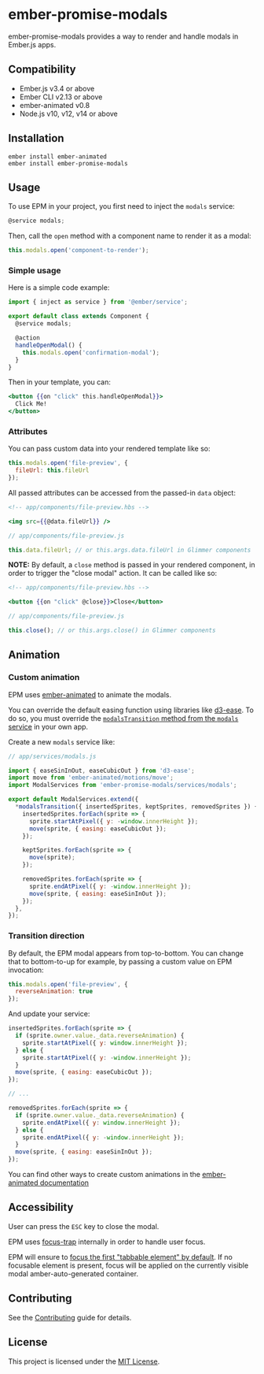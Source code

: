 ember-promise-modals
==============================================================================

ember-promise-modals provides a way to render and handle modals in Ember.js apps.


Compatibility
------------------------------------------------------------------------------

* Ember.js v3.4 or above
* Ember CLI v2.13 or above
* ember-animated v0.8
* Node.js v10, v12, v14 or above

Installation
------------------------------------------------------------------------------

```
ember install ember-animated
ember install ember-promise-modals
```

Usage
------------------------------------------------------------------------------

To use EPM in your project, you first need to inject the `modals` service:

```javascript
@service modals;
```

Then, call the `open` method with a component name to render it as a modal:

```javascript
this.modals.open('component-to-render');
```

### Simple usage

Here is a simple code example:

```javascript
import { inject as service } from '@ember/service';

export default class extends Component {
  @service modals;

  @action
  handleOpenModal() {
    this.modals.open('confirmation-modal');
  }
}
```

Then in your template, you can:

```handlebars
<button {{on "click" this.handleOpenModal}}>
  Click Me!
</button>
```

### Attributes

You can pass custom data into your rendered template like so:
```javascript
this.modals.open('file-preview', {
  fileUrl: this.fileUrl
});
```

All passed attributes can be accessed from the passed-in `data` object:

```handlebars
<!-- app/components/file-preview.hbs -->

<img src={{@data.fileUrl}} />
```

```javascript
// app/components/file-preview.js

this.data.fileUrl; // or this.args.data.fileUrl in Glimmer components
```

**NOTE:** By default, a `close` method is passed in your rendered component, in
order to trigger the "close modal" action. It can be called like so:

```handlebars
<!-- app/components/file-preview.hbs -->

<button {{on "click" @close}}>Close</button>
```
```javascript
// app/components/file-preview.js

this.close(); // or this.args.close() in Glimmer components
```

Animation
------------------------------------------------------------------------------

### Custom animation

EPM uses [ember-animated](https://github.com/ember-animation/ember-animated) to
animate the modals.

You can override the default easing function using libraries like [d3-ease](https://github.com/d3/d3-ease).
To do so, you must override the [`modalsTransition` method from the `modals` service](https://github.com/simplabs/ember-promise-modals/blob/master/addon/services/modals.js#L19)
in your own app.

Create a new `modals` service like:

```javascript
// app/services/modals.js

import { easeSinInOut, easeCubicOut } from 'd3-ease';
import move from 'ember-animated/motions/move';
import ModalServices from 'ember-promise-modals/services/modals';

export default ModalServices.extend({
  *modalsTransition({ insertedSprites, keptSprites, removedSprites }) {
    insertedSprites.forEach(sprite => {
      sprite.startAtPixel({ y: -window.innerHeight });
      move(sprite, { easing: easeCubicOut });
    });

    keptSprites.forEach(sprite => {
      move(sprite);
    });

    removedSprites.forEach(sprite => {
      sprite.endAtPixel({ y: -window.innerHeight });
      move(sprite, { easing: easeSinInOut });
    });
  },
});
```

### Transition direction

By default, the EPM modal appears from top-to-bottom. You can change that to
bottom-to-up for example, by passing a custom value on EPM invocation:

```javascript
this.modals.open('file-preview', {
  reverseAnimation: true
});
```

And update your service:

```javascript
insertedSprites.forEach(sprite => {
  if (sprite.owner.value._data.reverseAnimation) {
    sprite.startAtPixel({ y: window.innerHeight });
  } else {
    sprite.startAtPixel({ y: -window.innerHeight });
  }
  move(sprite, { easing: easeCubicOut });
});

// ...

removedSprites.forEach(sprite => {
  if (sprite.owner.value._data.reverseAnimation) {
    sprite.endAtPixel({ y: window.innerHeight });
  } else {
    sprite.endAtPixel({ y: -window.innerHeight });
  }
  move(sprite, { easing: easeSinInOut });
});
```

You can find other ways to create custom animations in the [ember-animated documentation](https://ember-animation.github.io/ember-animated/docs/transitions#custom)


Accessibility
------------------------------------------------------------------------------

User can press the `ESC` key to close the modal.

EPM uses [focus-trap](https://github.com/davidtheclark/focus-trap) internally
in order to handle user focus.

EPM will ensure to [focus the first "tabbable element" by default](https://www.w3.org/TR/wai-aria-practices-1.1/#dialog_modal).
If no focusable element is present, focus will be applied on the currently
visible modal amber-auto-generated container.


Contributing
------------------------------------------------------------------------------

See the [Contributing](CONTRIBUTING.md) guide for details.


License
------------------------------------------------------------------------------

This project is licensed under the [MIT License](LICENSE.md).
